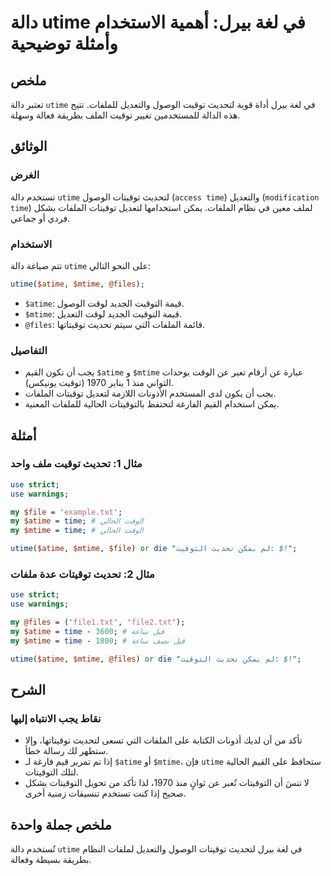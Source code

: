 <!--
Meta Description: # دالة utime في لغة بيرل: أهمية الاستخدام وأمثلة توضيحية ## ملخص تعتبر دالة `utime` في لغة بيرل أداة قوية لتحديث توقيت الوصول والتعديل للملفات. تتيح ه...
Meta Keywords: utime, atime, mtime, time, دالة
-->

# دالة utime في لغة بيرل: أهمية الاستخدام وأمثلة توضيحية

## ملخص
تعتبر دالة `utime` في لغة بيرل أداة قوية لتحديث توقيت الوصول والتعديل للملفات. تتيح هذه الدالة للمستخدمين تغيير توقيت الملف بطريقة فعالة وسهلة.

## الوثائق
### الغرض
تستخدم دالة `utime` لتحديث توقيتات الوصول (`access time`) والتعديل (`modification time`) لملف معين في نظام الملفات. يمكن استخدامها لتعديل توقيتات الملفات بشكل فردي أو جماعي.

### الاستخدام
تتم صياغة دالة `utime` على النحو التالي:

```perl
utime($atime, $mtime, @files);
```

- `$atime`: قيمة التوقيت الجديد لوقت الوصول.
- `$mtime`: قيمة التوقيت الجديد لوقت التعديل.
- `@files`: قائمة الملفات التي سيتم تحديث توقيتاتها.

### التفاصيل
- يجب أن تكون القيم `$atime` و `$mtime` عبارة عن أرقام تعبر عن الوقت بوحدات الثواني منذ 1 يناير 1970 (توقيت يونيكس).
- يجب أن يكون لدى المستخدم الأذونات اللازمة لتعديل توقيتات الملفات.
- يمكن استخدام القيم الفارغة لتحتفظ بالتوقيتات الحالية للملفات المعنية.

## أمثلة
### مثال 1: تحديث توقيت ملف واحد
```perl
use strict;
use warnings;

my $file = 'example.txt';
my $atime = time; # الوقت الحالي
my $mtime = time; # الوقت الحالي

utime($atime, $mtime, $file) or die "لم يمكن تحديث التوقيت: $!";
```

### مثال 2: تحديث توقيتات عدة ملفات
```perl
use strict;
use warnings;

my @files = ('file1.txt', 'file2.txt');
my $atime = time - 3600; # قبل ساعة
my $mtime = time - 1800; # قبل نصف ساعة

utime($atime, $mtime, @files) or die "لم يمكن تحديث التوقيت: $!";
```

## الشرح
### نقاط يجب الانتباه إليها
- تأكد من أن لديك أذونات الكتابة على الملفات التي تسعى لتحديث توقيتاتها، وإلا ستظهر لك رسالة خطأ.
- إذا تم تمرير قيم فارغة لـ `$atime` أو `$mtime`، فإن `utime` ستحافظ على القيم الحالية لتلك التوقيتات.
- لا تنسَ أن التوقيتات تُعبر عن ثوانٍ منذ 1970، لذا تأكد من تحويل التوقيتات بشكل صحيح إذا كنت تستخدم تنسيقات زمنية أخرى.

## ملخص جملة واحدة
تُستخدم دالة `utime` في لغة بيرل لتحديث توقيتات الوصول والتعديل لملفات النظام بطريقة بسيطة وفعالة.